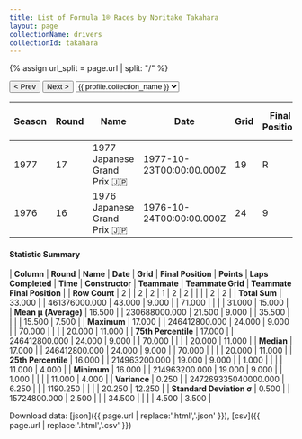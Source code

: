 ```yaml
---
title: List of Formula 1® Races by Noritake Takahara
layout: page
collectionName: drivers
collectionId: takahara
---
```


{% assign url_split = page.url | split: "/" %}
<div id="collection-navigation">
<button onclick="selector.options[selector.selectedIndex-1].value && (window.location = selector.options[selector.selectedIndex-1].value);">&lt; Prev</button>
<button onclick="selector.options[selector.selectedIndex+1].value && (window.location = selector.options[selector.selectedIndex+1].value);">Next &gt;</button>
<select id="selector" onchange="this.options[this.selectedIndex].value && (window.location = this.options[this.selectedIndex].value);">
  {% for collectionId in site.data[page.collectionName].refs %}
    {% if collectionId == page.collectionId %}
      {% assign selected = "selected" %}
    {% else %}
      {% assign selected = "" %}
    {% endif %}
    {% assign profile = site.data[page.collectionName][collectionId].profile %}
    <option value="/f1/{{ page.collectionName }}/{{ collectionId }}/{{ url_split[4] }}" {{ selected }}>{{ profile.collection_name }}</option>
  {% endfor %}
</select>
</div>

| Season | Round | Name | Date | Grid | Final Position | Points | Laps Completed | Time | Constructor | Teammate | Teammate Grid | Teammate Final Position |
|--|--|--|--|--|--|--|--|--|--|--|--|--|
| 1977 | 17 | 1977 Japanese Grand Prix 🇯🇵 | 1977-10-23T00:00:00.000Z | 19 | R | 0.0 | 1 |   | Kojima 🇯🇵 | [Kazuyoshi Hoshino 🇯🇵](/f1/drivers/hoshino) | 11 | 11 |
| 1976 | 16 | 1976 Japanese Grand Prix 🇯🇵 | 1976-10-24T00:00:00.000Z | 24 | 9 | 0.0 | 70 |   | Surtees 🇬🇧 | [Alan Jones 🇦🇺](/f1/drivers/jones) | 20 | 4 |

#### Statistic Summary

| **Column** | **Round** | **Name** | **Date** | **Grid** | **Final Position** | **Points** | **Laps Completed** | **Time** | **Constructor** | **Teammate** | **Teammate Grid** | **Teammate Final Position** |
| **Row Count** | 2 |  | 2 | 2 | 1 | 2 | 2 |  |  |  | 2 | 2 |
| **Total Sum** | 33.000 |  | 461376000.000 | 43.000 | 9.000 |  | 71.000 |  |  |  | 31.000 | 15.000 |
| **Mean μ (Average)** | 16.500 |  | 230688000.000 | 21.500 | 9.000 |  | 35.500 |  |  |  | 15.500 | 7.500 |
| **Maximum** | 17.000 |  | 246412800.000 | 24.000 | 9.000 |  | 70.000 |  |  |  | 20.000 | 11.000 |
| **75th Percentile** | 17.000 |  | 246412800.000 | 24.000 | 9.000 |  | 70.000 |  |  |  | 20.000 | 11.000 |
| **Median** | 17.000 |  | 246412800.000 | 24.000 | 9.000 |  | 70.000 |  |  |  | 20.000 | 11.000 |
| **25th Percentile** | 16.000 |  | 214963200.000 | 19.000 | 9.000 |  | 1.000 |  |  |  | 11.000 | 4.000 |
| **Minimum** | 16.000 |  | 214963200.000 | 19.000 | 9.000 |  | 1.000 |  |  |  | 11.000 | 4.000 |
| **Variance** | 0.250 |  | 247269335040000.000 | 6.250 |  |  | 1190.250 |  |  |  | 20.250 | 12.250 |
| **Standard Deviation σ** | 0.500 |  | 15724800.000 | 2.500 |  |  | 34.500 |  |  |  | 4.500 | 3.500 |

Download data: [json]({{ page.url | replace:'.html','.json' }}), [csv]({{ page.url | replace:'.html','.csv' }})
